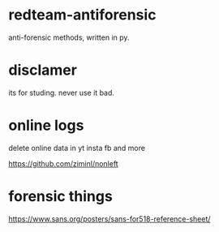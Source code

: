 # redteam-antiforensic

anti-forensic methods, written in py. 

# disclamer

its for studing. never use it bad. 

# online logs
delete online data in yt insta fb and more 

https://github.com/ziminl/nonleft

# forensic things 

https://www.sans.org/posters/sans-for518-reference-sheet/


